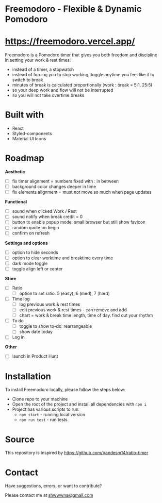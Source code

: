 
# Freemodoro - Flexible & Dynamic Pomodoro
# https://freemodoro.vercel.app/

Freemodoro is a Pomodoro timer that gives you both freedom and discipline in setting your work & rest times! 

- instead of a timer, a stopwatch
- instead of forcing you to stop working, toggle anytime you feel like it to switch to break
- minutes of break is calculated proportionally (work : break = 5:1, 25:5)
- so your deep work and flow will not be interrupted
- so you will not take overtime breaks

# Built with
  - React
  - Styled-components
  - Material UI Icons

# Roadmap
**Aesthetic**
- [ ] fix timer alignment = numbers fixed with : in between
- [ ] background color changes deeper in time
- [ ] fix elements alignment = must not move so much when page updates

**Functional**
- [ ] sound when clicked Work / Rest
- [ ] sound notify when break credit = 0
- [ ] button to enable popup mode: small browser but still show favicon
- [ ] random quote on begin
- [ ] confirm on refresh

**Settings and options**
- [ ] option to hide seconds
- [ ] option to clear worktime and breaktime every time
- [ ] dark mode toggle
- [ ] toggle align left or center

**Store**
- [ ] Ratio
  - [ ] option to set ratio: 5 (easy), 6 (med), 7 (hard)
- [ ] Time log
  - [ ] log previous work & rest times
  - [ ] edit previous work & rest times - can remove and add
  - [ ] chart = work & break time length, time of day. find out your rhythm
- [ ] To do
  - [ ] toggle to show to-do: rearrangeable
  - [ ] show date today
- [ ] Log in

**Other**
- [ ] launch in Product Hunt

# Installation

To install Freemodoro locally, please follow the steps below:
  - Clone repo to your machine
  - Open the root of the project and install all dependencies with `npm i` 
  - Project has various scripts to run:
    - `npm start` - running local version
    - `npm run test` - run tests

# Source

This repository is inspired by https://github.com/Vandesm14/ratio-timer

# Contact
Have suggestions, errors, or want to contribute?

Please contact me at shwwwna@gmail.com
